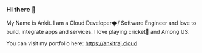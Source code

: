 ### Hi there 👋

<!--
**restlessankyyy/restlessankyyy** is a ✨ _special_ ✨ repository because its `README.md` (this file) appears on your GitHub profile.



-->

My Name is Ankit. I am a Cloud Developer🌩/ Software Engineer and love to build, integrate apps and services. 
I love playing cricket🏏 and Among US.

You can visit my portfolio here: https://ankitraj.cloud
